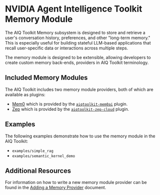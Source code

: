 <!--
SPDX-FileCopyrightText: Copyright (c) 2025, NVIDIA CORPORATION & AFFILIATES. All rights reserved.
SPDX-License-Identifier: Apache-2.0

Licensed under the Apache License, Version 2.0 (the "License");
you may not use this file except in compliance with the License.
You may obtain a copy of the License at

http://www.apache.org/licenses/LICENSE-2.0

Unless required by applicable law or agreed to in writing, software
distributed under the License is distributed on an "AS IS" BASIS,
WITHOUT WARRANTIES OR CONDITIONS OF ANY KIND, either express or implied.
See the License for the specific language governing permissions and
limitations under the License.
-->

# NVIDIA Agent Intelligence Toolkit Memory Module

The AIQ Toolkit Memory subsystem is designed to store and retrieve a user's conversation history, preferences, and other "long-term memory." This is especially useful for building stateful LLM-based applications that recall user-specific data or interactions across multiple steps.

The memory module is designed to be extensible, allowing developers to create custom memory back-ends, providers in AIQ Toolkit terminology.

## Included Memory Modules
The AIQ Toolkit includes two memory module providers, both of which are available as plugins:
* [Mem0](https://mem0.ai/) which is provided by the [`aiqtoolkit-mem0ai`](https://pypi.org/project/aiqtoolkit-mem0ai/) plugin.
* [Zep](https://www.getzep.com/) which is provided by the [`aiqtoolkit-zep-cloud`](https://pypi.org/project/aiqtoolkit-zep-cloud/) plugin.

## Examples
The following examples demonstrate how to use the memory module in the AIQ Toolkit:
* `examples/simple_rag`
* `examples/semantic_kernel_demo`

## Additional Resources
For information on how to write a new memory module provider can be found in the [Adding a Memory Provider](../extend/memory.md) document.
